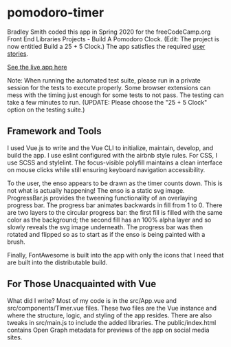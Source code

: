 # pomodoro-timer

Bradley Smith coded this app in Spring 2020 for the freeCodeCamp.org Front End
Libraries Projects - Build A Pomodoro Clock. (Edit: The project is now entitled
Build a 25 + 5 Clock.) The app satisfies the required [user
stories](https://www.freecodecamp.org/learn/front-end-libraries/front-end-libraries-projects/build-a-25--5-clock).

[See the live app here](https://bradleyhop.github.io/pomodoroTimer)

Note: When running the automated test suite, please run in a private session for
the tests to execute properly. Some browser extensions can mess with the timing
just enough for some tests to not pass. The testing can take a few minutes to
run. (UPDATE: Please choose the "25 + 5 Clock" option on the testing suite.)

## Framework and Tools

I used Vue.js to write and the Vue CLI to initialize, maintain,
develop, and build the app. I use eslint configured with the airbnb style rules.
For CSS, I use SCSS and stylelint. The  focus-visible polyfill maintains a clean
interface on mouse clicks while still ensuring keyboard navigation
accessibility.

To the user, the enso appears to be drawn as the timer counts down. This is
not what is actually happening! The enso is a static svg image. ProgressBar.js
provides the tweening functionality of an overlaying progress bar. The progress
bar animates backwards in fill from 1 to 0. There are two layers to the circular
progress bar: the first fill is filled with the same color as the background;
the second fill has an 100% alpha layer and so slowly reveals the svg image
underneath. The progress bar was then rotated and flipped so as to start as if
the enso is being painted with a brush.

Finally, FontAwesome is built into the app with only the icons that I need that
are built into the distributable build.

## For Those Unacquainted with Vue

What did I write? Most of my code is in the src/App.vue and
src/components/Timer.vue files. These two files are the Vue instance and where
the structure, logic, and styling of the app resides. There are also tweaks in
src/main.js to include the added libraries. The public/index.html contains Open
Graph metadata for previews of the app on social media sites.
